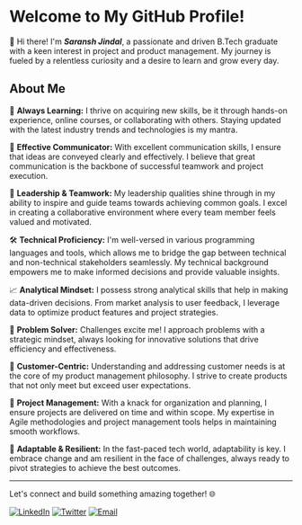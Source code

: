 # Welcome to My GitHub Profile!

👋 Hi there! I'm ***Saransh Jindal***, a passionate and driven B.Tech graduate with a keen interest in project and product management. My journey is fueled by a relentless curiosity and a desire to learn and grow every day.

## About Me

🌱 **Always Learning:** I thrive on acquiring new skills, be it through hands-on experience, online courses, or collaborating with others. Staying updated with the latest industry trends and technologies is my mantra.

💬 **Effective Communicator:** With excellent communication skills, I ensure that ideas are conveyed clearly and effectively. I believe that great communication is the backbone of successful teamwork and project execution.

🚀 **Leadership & Teamwork:** My leadership qualities shine through in my ability to inspire and guide teams towards achieving common goals. I excel in creating a collaborative environment where every team member feels valued and motivated.

🛠️ **Technical Proficiency:** I'm well-versed in various programming languages and tools, which allows me to bridge the gap between technical and non-technical stakeholders seamlessly. My technical background empowers me to make informed decisions and provide valuable insights.

📈 **Analytical Mindset:** I possess strong analytical skills that help in making data-driven decisions. From market analysis to user feedback, I leverage data to optimize product features and project strategies.

🧩 **Problem Solver:** Challenges excite me! I approach problems with a strategic mindset, always looking for innovative solutions that drive efficiency and effectiveness.

🎯 **Customer-Centric:** Understanding and addressing customer needs is at the core of my product management philosophy. I strive to create products that not only meet but exceed user expectations.

📅 **Project Management:** With a knack for organization and planning, I ensure projects are delivered on time and within scope. My expertise in Agile methodologies and project management tools helps in maintaining smooth workflows.

🌟 **Adaptable & Resilient:** In the fast-paced tech world, adaptability is key. I embrace change and am resilient in the face of challenges, always ready to pivot strategies to achieve the best outcomes.

---

Let's connect and build something amazing together! 🌐

[![LinkedIn](https://img.shields.io/badge/LinkedIn-0077B5?style=for-the-badge&logo=linkedin&logoColor=white)](https://www.linkedin.com/in/saranshj30/)
[![Twitter](https://img.shields.io/badge/Twitter-1DA1F2?style=for-the-badge&logo=twitter&logoColor=white)](https://twitter.com/srnshj30)
[![Email](https://img.shields.io/badge/Email-D14836?style=for-the-badge&logo=gmail&logoColor=white)](mailto:your-email@example.com)
